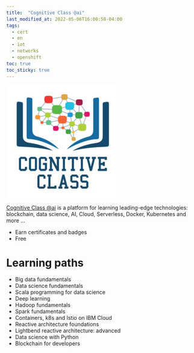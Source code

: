 ```yaml
---
title:  "Cognitive Class @ai"
last_modified_at: 2022-05-06T16:00:58-04:00
tags:
  - cert
  - en
  - iot
  - networks
  - openshift
toc: true
toc_sticky: true
---
```


[![](/assets/images/posts/2021-06-28-cognitive-class.png)](https://cognitiveclass.ai/)

[Cognitive Class @ai](https://cognitiveclass.ai/) is a platform for learning leading-edge technologies: blockchain, data science, AI, Cloud, Serverless, Docker, Kubernetes and more ...

 - Earn certificates and badges
 - Free

# Learning paths
- Big data fundamentals
- Data science fundamentals
- Scala programming for data science
- Deep learning
- Hadoop fundamentals
- Spark fundamentals
- Containers, k8s and Istio on IBM Cloud
- Reactive architecture foundations
- Lightbend reactive architecture: advanced
- Data science with Python
- Blockchain for developers

<div data-iframe-width="150" data-iframe-height="270" data-share-badge-id="70a23095-d411-4c41-a5cd-7ef695afbef6" data-share-badge-host="https://www.credly.com"></div><script type="text/javascript" async src="//cdn.credly.com/assets/utilities/embed.js"></script>

<div data-iframe-width="150" data-iframe-height="270" data-share-badge-id="a9f1c791-c4d8-4933-bd45-6084d68f6b3d" data-share-badge-host="https://www.credly.com"></div><script type="text/javascript" async src="//cdn.credly.com/assets/utilities/embed.js"></script>

<div data-iframe-width="150" data-iframe-height="270" data-share-badge-id="a41cd218-77d3-4df2-9316-f7ea1eab8d8c" data-share-badge-host="https://www.credly.com"></div><script type="text/javascript" async src="//cdn.credly.com/assets/utilities/embed.js"></script>

<div data-iframe-width="150" data-iframe-height="270" data-share-badge-id="042ebb09-14f7-4ce1-9ea8-99d2d5639fc9" data-share-badge-host="https://www.credly.com"></div><script type="text/javascript" async src="//cdn.credly.com/assets/utilities/embed.js"></script>

<div data-iframe-width="150" data-iframe-height="270" data-share-badge-id="5e445581-27d1-42bd-8820-50096ed7f3f8" data-share-badge-host="https://www.credly.com"></div><script type="text/javascript" async src="//cdn.credly.com/assets/utilities/embed.js"></script>

<div data-iframe-width="150" data-iframe-height="270" data-share-badge-id="97eb54ae-d74c-4c03-a5cb-39628319e1a0" data-share-badge-host="https://www.credly.com"></div><script type="text/javascript" async src="//cdn.credly.com/assets/utilities/embed.js"></script>

<div data-iframe-width="150" data-iframe-height="270" data-share-badge-id="fb18cca8-300a-44ed-8e11-f30c4e29d4d4" data-share-badge-host="https://www.credly.com"></div><script type="text/javascript" async src="//cdn.credly.com/assets/utilities/embed.js"></script>

<div data-iframe-width="150" data-iframe-height="270" data-share-badge-id="d54f7983-2ce6-401e-9a8d-41eaab368da1" data-share-badge-host="https://www.credly.com"></div><script type="text/javascript" async src="//cdn.credly.com/assets/utilities/embed.js"></script>

<div data-iframe-width="150" data-iframe-height="270" data-share-badge-id="fa2c1a4e-e685-4843-ab95-62038106d4d0" data-share-badge-host="https://www.credly.com"></div><script type="text/javascript" async src="//cdn.credly.com/assets/utilities/embed.js"></script>

<div data-iframe-width="150" data-iframe-height="270" data-share-badge-id="8313ed37-2cf2-4d2c-aaee-343c1a3563d3" data-share-badge-host="https://www.credly.com"></div><script type="text/javascript" async src="//cdn.credly.com/assets/utilities/embed.js"></script>

<div data-iframe-width="150" data-iframe-height="270" data-share-badge-id="42843349-a105-4b31-866f-e93ffc284a9f" data-share-badge-host="https://www.credly.com"></div><script type="text/javascript" async src="//cdn.credly.com/assets/utilities/embed.js"></script>

<div data-iframe-width="150" data-iframe-height="270" data-share-badge-id="2de2aa63-d224-4d9f-b407-ee180939df57" data-share-badge-host="https://www.credly.com"></div><script type="text/javascript" async src="//cdn.credly.com/assets/utilities/embed.js"></script>

<div data-iframe-width="150" data-iframe-height="270" data-share-badge-id="67e6e93b-3739-4488-8aae-6d1f3f6aa3c2" data-share-badge-host="https://www.credly.com"></div><script type="text/javascript" async src="//cdn.credly.com/assets/utilities/embed.js"></script>

<div data-iframe-width="150" data-iframe-height="270" data-share-badge-id="61a3f347-f364-45fa-bae7-71563f31e35d" data-share-badge-host="https://www.credly.com"></div><script type="text/javascript" async src="//cdn.credly.com/assets/utilities/embed.js"></script>

<div data-iframe-width="150" data-iframe-height="270" data-share-badge-id="1f9e9458-4736-4886-91e4-66b026850a38" data-share-badge-host="https://www.credly.com"></div><script type="text/javascript" async src="//cdn.credly.com/assets/utilities/embed.js"></script>

<div data-iframe-width="150" data-iframe-height="270" data-share-badge-id="80b6bf63-ad4d-4ae1-9d98-b061876e8804" data-share-badge-host="https://www.credly.com"></div><script type="text/javascript" async src="//cdn.credly.com/assets/utilities/embed.js"></script>

<div data-iframe-width="150" data-iframe-height="270" data-share-badge-id="5d0972b9-e33b-4b78-8f82-dc9f8ab7ce38" data-share-badge-host="https://www.credly.com"></div><script type="text/javascript" async src="//cdn.credly.com/assets/utilities/embed.js"></script>

<div data-iframe-width="150" data-iframe-height="270" data-share-badge-id="d47fe2bc-2a58-4350-82e5-81c61798188d" data-share-badge-host="https://www.credly.com"></div><script type="text/javascript" async src="//cdn.credly.com/assets/utilities/embed.js"></script>

<div data-iframe-width="150" data-iframe-height="270" data-share-badge-id="9b0154c6-4248-488b-acb8-d4f9a693a7dc" data-share-badge-host="https://www.credly.com"></div><script type="text/javascript" async src="//cdn.credly.com/assets/utilities/embed.js"></script>

<div data-iframe-width="150" data-iframe-height="270" data-share-badge-id="1e26438e-c90b-4dbb-8e2e-00c4b87e6822" data-share-badge-host="https://www.credly.com"></div><script type="text/javascript" async src="//cdn.credly.com/assets/utilities/embed.js"></script>

<div data-iframe-width="150" data-iframe-height="270" data-share-badge-id="64677c99-147e-416a-9268-fe0aa8ce3a83" data-share-badge-host="https://www.credly.com"></div><script type="text/javascript" async src="//cdn.credly.com/assets/utilities/embed.js"></script>

<div data-iframe-width="150" data-iframe-height="270" data-share-badge-id="27efe5a1-8e78-4875-8681-efa4673726ca" data-share-badge-host="https://www.credly.com"></div><script type="text/javascript" async src="//cdn.credly.com/assets/utilities/embed.js"></script>

<div data-iframe-width="150" data-iframe-height="270" data-share-badge-id="9c8c48ed-b6ad-48d5-b51c-7eb86aa294a1" data-share-badge-host="https://www.credly.com"></div><script type="text/javascript" async src="//cdn.credly.com/assets/utilities/embed.js"></script>

<div data-iframe-width="150" data-iframe-height="270" data-share-badge-id="1fd90718-ecc1-446f-bb3d-f039ca20374e" data-share-badge-host="https://www.credly.com"></div><script type="text/javascript" async src="//cdn.credly.com/assets/utilities/embed.js"></script>

<div data-iframe-width="150" data-iframe-height="270" data-share-badge-id="6bbe2cd6-92db-4e9a-a705-46b0af3318bc" data-share-badge-host="https://www.credly.com"></div><script type="text/javascript" async src="//cdn.credly.com/assets/utilities/embed.js"></script>

<div data-iframe-width="150" data-iframe-height="270" data-share-badge-id="5d59e44b-b231-4845-a9ee-0350b3ac9d2a" data-share-badge-host="https://www.credly.com"></div><script type="text/javascript" async src="//cdn.credly.com/assets/utilities/embed.js"></script>

<div data-iframe-width="150" data-iframe-height="270" data-share-badge-id="91ac62fc-4870-448e-8350-70f4f425ca9a" data-share-badge-host="https://www.credly.com"></div><script type="text/javascript" async src="//cdn.credly.com/assets/utilities/embed.js"></script>

<div data-iframe-width="150" data-iframe-height="270" data-share-badge-id="491fb6f1-94c8-4881-a92d-b72e0454784b" data-share-badge-host="https://www.credly.com"></div><script type="text/javascript" async src="//cdn.credly.com/assets/utilities/embed.js"></script>

<div data-iframe-width="150" data-iframe-height="270" data-share-badge-id="78cda996-eeb6-44f7-8b0d-2624d6f6666c" data-share-badge-host="https://www.credly.com"></div><script type="text/javascript" async src="//cdn.credly.com/assets/utilities/embed.js"></script>

<div data-iframe-width="150" data-iframe-height="270" data-share-badge-id="2f2305d5-4cf1-4baa-8573-6d8b2fd41ed8" data-share-badge-host="https://www.credly.com"></div><script type="text/javascript" async src="//cdn.credly.com/assets/utilities/embed.js"></script>

<div data-iframe-width="150" data-iframe-height="270" data-share-badge-id="2aa39c44-dbc7-4b29-9854-2792c58c4ec6" data-share-badge-host="https://www.credly.com"></div><script type="text/javascript" async src="//cdn.credly.com/assets/utilities/embed.js"></script>

<div data-iframe-width="150" data-iframe-height="270" data-share-badge-id="5d4e9433-6ff4-4c9b-9cc4-7b9fb4324f0e" data-share-badge-host="https://www.credly.com"></div><script type="text/javascript" async src="//cdn.credly.com/assets/utilities/embed.js"></script>